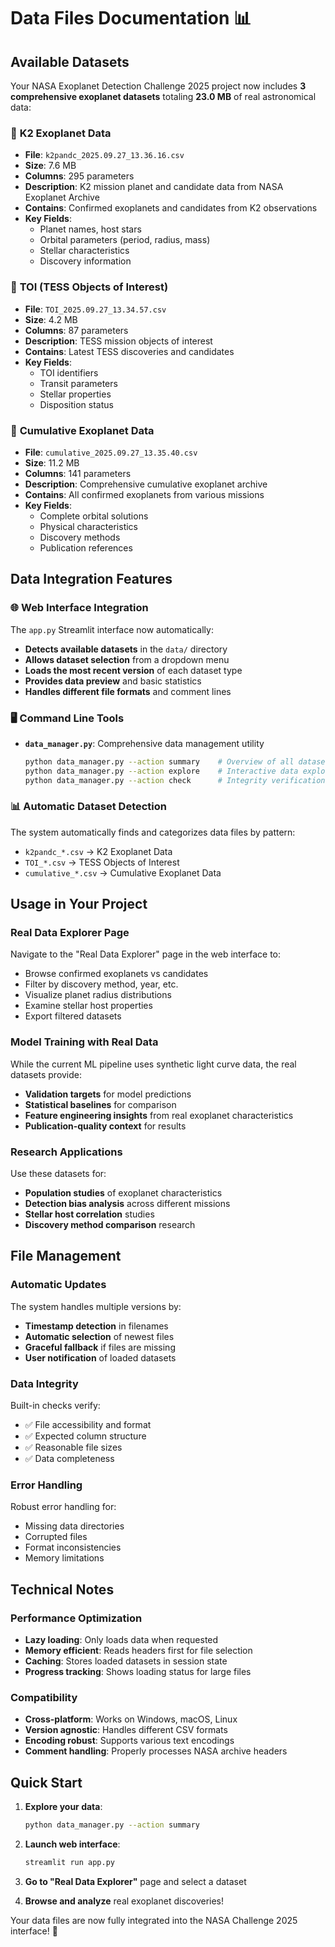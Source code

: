 # Data Files Documentation 📊

## Available Datasets

Your NASA Exoplanet Detection Challenge 2025 project now includes **3 comprehensive exoplanet datasets** totaling **23.0 MB** of real astronomical data:

### 🔹 **K2 Exoplanet Data** 
- **File**: `k2pandc_2025.09.27_13.36.16.csv`
- **Size**: 7.6 MB
- **Columns**: 295 parameters
- **Description**: K2 mission planet and candidate data from NASA Exoplanet Archive
- **Contains**: Confirmed exoplanets and candidates from K2 observations
- **Key Fields**: 
  - Planet names, host stars
  - Orbital parameters (period, radius, mass)
  - Stellar characteristics
  - Discovery information

### 🔹 **TOI (TESS Objects of Interest)**
- **File**: `TOI_2025.09.27_13.34.57.csv` 
- **Size**: 4.2 MB
- **Columns**: 87 parameters
- **Description**: TESS mission objects of interest
- **Contains**: Latest TESS discoveries and candidates
- **Key Fields**:
  - TOI identifiers
  - Transit parameters
  - Stellar properties
  - Disposition status

### 🔹 **Cumulative Exoplanet Data**
- **File**: `cumulative_2025.09.27_13.35.40.csv`
- **Size**: 11.2 MB  
- **Columns**: 141 parameters
- **Description**: Comprehensive cumulative exoplanet archive
- **Contains**: All confirmed exoplanets from various missions
- **Key Fields**:
  - Complete orbital solutions
  - Physical characteristics
  - Discovery methods
  - Publication references

## Data Integration Features

### 🌐 **Web Interface Integration**
The `app.py` Streamlit interface now automatically:
- **Detects available datasets** in the `data/` directory
- **Allows dataset selection** from a dropdown menu
- **Loads the most recent version** of each dataset type
- **Provides data preview** and basic statistics
- **Handles different file formats** and comment lines

### 🖥️ **Command Line Tools**
- **`data_manager.py`**: Comprehensive data management utility
  ```bash
  python data_manager.py --action summary    # Overview of all datasets
  python data_manager.py --action explore    # Interactive data explorer
  python data_manager.py --action check      # Integrity verification
  ```

### 📊 **Automatic Dataset Detection**
The system automatically finds and categorizes data files by pattern:
- `k2pandc_*.csv` → K2 Exoplanet Data
- `TOI_*.csv` → TESS Objects of Interest  
- `cumulative_*.csv` → Cumulative Exoplanet Data

## Usage in Your Project

### **Real Data Explorer Page**
Navigate to the "Real Data Explorer" page in the web interface to:
- Browse confirmed exoplanets vs candidates
- Filter by discovery method, year, etc.
- Visualize planet radius distributions
- Examine stellar host properties
- Export filtered datasets

### **Model Training with Real Data**
While the current ML pipeline uses synthetic light curve data, the real datasets provide:
- **Validation targets** for model predictions
- **Statistical baselines** for comparison
- **Feature engineering insights** from real exoplanet characteristics
- **Publication-quality context** for results

### **Research Applications**
Use these datasets for:
- **Population studies** of exoplanet characteristics
- **Detection bias analysis** across different missions
- **Stellar host correlation** studies
- **Discovery method comparison** research

## File Management

### **Automatic Updates**
The system handles multiple versions by:
- **Timestamp detection** in filenames
- **Automatic selection** of newest files
- **Graceful fallback** if files are missing
- **User notification** of loaded datasets

### **Data Integrity**
Built-in checks verify:
- ✅ File accessibility and format
- ✅ Expected column structure  
- ✅ Reasonable file sizes
- ✅ Data completeness

### **Error Handling**
Robust error handling for:
- Missing data directories
- Corrupted files
- Format inconsistencies
- Memory limitations

## Technical Notes

### **Performance Optimization**
- **Lazy loading**: Only loads data when requested
- **Memory efficient**: Reads headers first for file selection
- **Caching**: Stores loaded datasets in session state
- **Progress tracking**: Shows loading status for large files

### **Compatibility**
- **Cross-platform**: Works on Windows, macOS, Linux
- **Version agnostic**: Handles different CSV formats
- **Encoding robust**: Supports various text encodings
- **Comment handling**: Properly processes NASA archive headers

## Quick Start

1. **Explore your data**:
   ```bash
   python data_manager.py --action summary
   ```

2. **Launch web interface**:
   ```bash
   streamlit run app.py
   ```

3. **Go to "Real Data Explorer"** page and select a dataset

4. **Browse and analyze** real exoplanet discoveries!

Your data files are now fully integrated into the NASA Challenge 2025 interface! 🚀